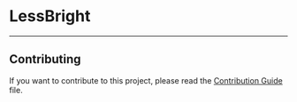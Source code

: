 # LessBright

---

## Contributing

If you want to contribute to this project, please read the [Contribution Guide](CONTRIBUTING.md) file.
